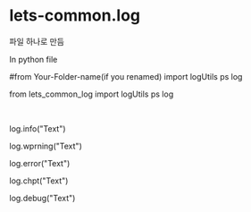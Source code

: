 # lets-common.log
파일 하나로 만듬

In python file
<p>#from Your-Folder-name(if you renamed) import logUtils ps log</p>
<p>from lets_common_log import logUtils ps log</p>
<br>
<p>log.info("Text")</p>
<p>log.wprning("Text")</p>
<p>log.error("Text")</p>
<p>log.chpt("Text")</p>
<p>log.debug("Text")</p>
